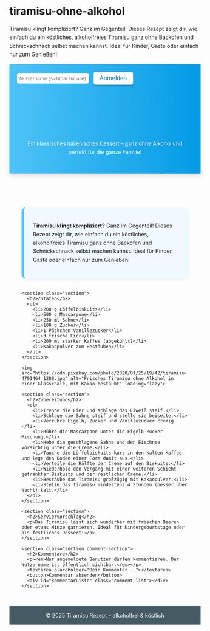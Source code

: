 # tiramisu-ohne-alkohol
Tiramisu klingt kompliziert? Ganz im Gegenteil! Dieses Rezept zeigt dir, wie einfach du ein köstliches, alkoholfreies Tiramisu ganz ohne Backofen und Schnickschnack selbst machen kannst. Ideal für Kinder, Gäste oder einfach nur zum Genießen!
<!DOCTYPE html>
<html lang="de">
<head>
  <meta charset="UTF-8">
  <meta name="viewport" content="width=device-width, initial-scale=1.0">
  <meta name="description" content="Ein einfaches und leckeres Tiramisu-Rezept ganz ohne Alkohol – ideal für Kinder und Gäste.">
  <title>Tiramisu ohne Alkohol</title>
  <style>
    @import url('https://fonts.googleapis.com/css2?family=Playfair+Display:wght@700&family=Open+Sans&display=swap');

    body {
      font-family: 'Open Sans', sans-serif;
      background: linear-gradient(to bottom right, #e0f7fa, #ffffff);
      color: #2e3c40;
      margin: 0;
      padding: 0;
    }

    header {
      background: linear-gradient(to right, #4fc3f7, #039be5);
      color: #ffffff;
      padding: 3rem 2rem 2rem;
      text-align: center;
      position: sticky;
      top: 0;
      z-index: 1000;
      box-shadow: 0 4px 12px rgba(0,0,0,0.15);
    }

    header h1 {
      font-family: 'Playfair Display', serif;
      font-size: 3.5rem;
      margin: 0;
      letter-spacing: 1.5px;
      text-shadow: 3px 3px 6px rgba(0,0,0,0.3);
      animation: titleZoom 2s ease;
    }

    header .auth-buttons {
      position: absolute;
      top: 20px;
      left: 20px;
    }

    .auth-buttons input {
      padding: 0.4rem;
      border-radius: 5px;
      border: none;
      margin-right: 0.5rem;
    }

    .auth-buttons button {
      padding: 0.5rem 1rem;
      font-size: 1rem;
      background-color: #ffffff;
      color: #0277bd;
      border: none;
      border-radius: 5px;
      cursor: pointer;
      box-shadow: 0 2px 5px rgba(0,0,0,0.2);
    }

    .auth-buttons button:hover {
      background-color: #e1f5fe;
    }

    @keyframes titleZoom {
      from { transform: scale(0.9); opacity: 0; }
      to { transform: scale(1); opacity: 1; }
    }

    header::after {
      content: "♥";
      font-size: 2.5rem;
      position: absolute;
      right: 20px;
      top: 20px;
      color: #ffffff88;
      animation: float 3s ease-in-out infinite;
    }

    @keyframes float {
      0%, 100% { transform: translateY(0); }
      50% { transform: translateY(-10px); }
    }

    main {
      max-width: 850px;
      margin: auto;
      padding: 2rem;
    }

    .intro {
      background-color: #f0f9ff;
      border-left: 6px solid #4fc3f7;
      padding: 1.5rem;
      border-radius: 12px;
      box-shadow: 0 4px 10px rgba(0,0,0,0.05);
      margin-bottom: 2rem;
    }

    h2 {
      color: #0277bd;
      font-weight: 600;
    }

    img {
      width: 100%;
      border-radius: 12px;
      margin: 1.5rem 0;
      box-shadow: 0 4px 10px rgba(0,0,0,0.15);
    }

    ul, ol {
      padding-left: 1.5rem;
    }

    li {
      margin-bottom: 0.6rem;
      border-bottom: 1px solid #ccc;
      padding-bottom: 0.3rem;
      transition: background 0.3s;
    }

    li:hover {
      background-color: #e1f5fe;
    }

    .section {
      background-color: rgba(255, 255, 255, 0.95);
      padding: 1.5rem;
      border-radius: 15px;
      border: 1px solid #ccc;
      box-shadow: 0 4px 12px rgba(0,0,0,0.1);
      margin-bottom: 2rem;
    }

    .comment-section {
      margin-top: 3rem;
    }

    .comment-section textarea {
      width: 100%;
      padding: 1rem;
      border-radius: 8px;
      border: 1px solid #ccc;
      resize: vertical;
      margin-bottom: 1rem;
    }

    .comment-section button {
      background-color: #0277bd;
      color: white;
      border: none;
      padding: 0.8rem 1.5rem;
      border-radius: 6px;
      cursor: pointer;
    }

    .comment-section button:hover {
      background-color: #015f8b;
    }

    .comment-list {
      margin-top: 2rem;
    }

    .comment-item {
      padding: 0.8rem;
      background-color: #f9f9f9;
      border-left: 4px solid #0277bd;
      border-radius: 6px;
      margin-bottom: 1rem;
      position: relative;
    }

    .comment-item strong {
      display: block;
      color: #0277bd;
      margin-bottom: 0.2rem;
    }

    .comment-item button {
      position: absolute;
      top: 8px;
      right: 8px;
      background: transparent;
      border: none;
      color: red;
      cursor: pointer;
    }

    p {
      line-height: 1.6;
    }

    footer {
      background-color: #455a64;
      text-align: center;
      padding: 1rem;
      color: #fafafa;
    }
  </style>
  <script>
    document.cookie = "nutzerHinweis=1; path=/; max-age=31536000";

    function anmelden() {
      const nutzer = document.getElementById('nutzerInput').value;
      if (nutzer && nutzer.length >= 2) {
        localStorage.setItem('nutzerName', nutzer);
        alert('Angemeldet als: ' + nutzer);
        document.querySelector('.comment-section button').onclick = kommentarAbsenden;
      } else {
        alert('Bitte einen gültigen Nutzernamen eingeben (mind. 2 Zeichen).');
      }
    }

    function kommentarAbsenden() {
      const kommentarText = document.querySelector('.comment-section textarea').value;
      const nutzer = localStorage.getItem('nutzerName');
      if (!nutzer) {
        alert('Bitte zuerst anmelden.');
        return;
      }
      if (kommentarText.trim()) {
        const kommentarListe = document.getElementById('kommentarListe');
        const neuesElement = document.createElement('div');
        neuesElement.className = 'comment-item';
        neuesElement.innerHTML = `<strong>@${nutzer}</strong><span>${kommentarText}</span><button onclick="this.parentElement.remove()">✖</button>`;
        kommentarListe.prepend(neuesElement);
        document.querySelector('.comment-section textarea').value = '';
      } else {
        alert('Bitte einen Kommentar eingeben.');
      }
    }

    window.onload = () => {
      const nutzer = localStorage.getItem('nutzerName');
      if (nutzer) {
        document.querySelector('.comment-section button').onclick = kommentarAbsenden;
      }
    }
  </script>
</head>
<body>
  <header>
    <div class="auth-buttons">
      <input type="text" id="nutzerInput" placeholder="Nutzername (sichtbar für alle)">
      <button onclick="anmelden()">Anmelden</button>
    </div>
    <h1>Tiramisu ohne Alkohol</h1>
    <p>Ein klassisches italienisches Dessert – ganz ohne Alkohol und perfekt für die ganze Familie!</p>
  </header>

  <main>
    <div class="intro">
      <p><strong>Tiramisu klingt kompliziert?</strong> Ganz im Gegenteil! Dieses Rezept zeigt dir, wie einfach du ein köstliches, alkoholfreies Tiramisu ganz ohne Backofen und Schnickschnack selbst machen kannst. Ideal für Kinder, Gäste oder einfach nur zum Genießen!</p>
    </div>

    <section class="section">
      <h2>Zutaten</h2>
      <ul>
        <li>200 g Löffelbiskuits</li>
        <li>500 g Mascarpone</li>
        <li>250 ml Sahne</li>
        <li>100 g Zucker</li>
        <li>1 Päckchen Vanillezucker</li>
        <li>3 frische Eier</li>
        <li>200 ml starker Kaffee (abgekühlt)</li>
        <li>Kakaopulver zum Bestäuben</li>
      </ul>
    </section>

    <img src="https://cdn.pixabay.com/photo/2020/01/25/19/42/tiramisu-4791464_1280.jpg" alt="Frisches Tiramisu ohne Alkohol in einer Glasschale, mit Kakao bestäubt" loading="lazy">

    <section class="section">
      <h2>Zubereitung</h2>
      <ol>
        <li>Trenne die Eier und schlage das Eiweiß steif.</li>
        <li>Schlage die Sahne steif und stelle sie beiseite.</li>
        <li>Verrühre Eigelb, Zucker und Vanillezucker cremig.</li>
        <li>Rühre die Mascarpone unter die Eigelb-Zucker-Mischung.</li>
        <li>Hebe die geschlagene Sahne und den Eischnee vorsichtig unter die Creme.</li>
        <li>Tauche die Löffelbiskuits kurz in den kalten Kaffee und lege den Boden einer Form damit aus.</li>
        <li>Verteile die Hälfte der Creme auf den Biskuits.</li>
        <li>Wiederhole den Vorgang mit einer weiteren Schicht getränkter Biskuits und der restlichen Creme.</li>
        <li>Bestäube das Tiramisu großzügig mit Kakaopulver.</li>
        <li>Stelle das Tiramisu mindestens 4 Stunden (besser über Nacht) kalt.</li>
      </ol>
    </section>

    <section class="section">
      <h2>Serviervorschlag</h2>
      <p>Das Tiramisu lässt sich wunderbar mit frischen Beeren oder etwas Minze garnieren. Ideal für Kindergeburtstage oder als festliches Dessert!</p>
    </section>

    <section class="section comment-section">
      <h2>Kommentare</h2>
      <p><em>Nur angemeldete Benutzer dürfen kommentieren. Der Nutzername ist öffentlich sichtbar.</em></p>
      <textarea placeholder="Dein Kommentar..."></textarea>
      <button>Kommentar absenden</button>
      <div id="kommentarListe" class="comment-list"></div>
    </section>
  </main>

  <footer>
    © 2025 Tiramisu Rezept – alkoholfrei & köstlich
  </footer>
</body>
</html>
